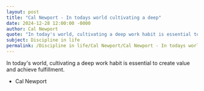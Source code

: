 ```yaml
---
layout: post
title: "Cal Newport - In todays world cultivating a deep"
date: 2024-12-28 12:00:00 -0000
author: Cal Newport
quote: "In today's world, cultivating a deep work habit is essential to create value and achieve fulfillment."
subject: Discipline in life
permalink: /Discipline in life/Cal Newport/Cal Newport - In todays world cultivating a deep
---
```


In today's world, cultivating a deep work habit is essential to create value and achieve fulfillment.

- Cal Newport
